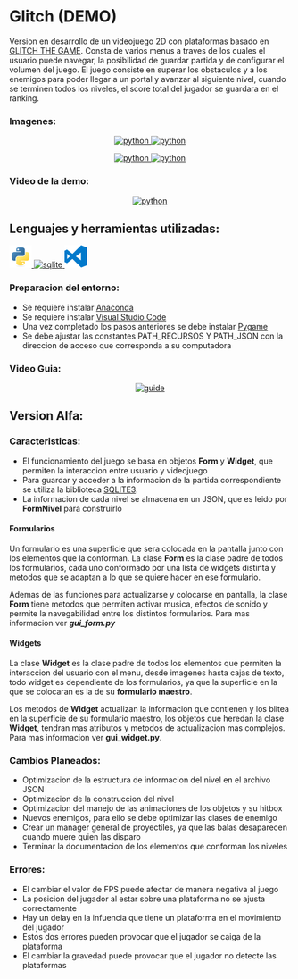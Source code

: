 <h1 align="left">Glitch (DEMO)</h1>

Version en desarrollo de un videojuego 2D con plataformas basado en [GLITCH THE GAME](http://www.glitchthegame.com). Consta de varios menus a traves de los cuales el usuario puede navegar, la posibilidad de guardar partida y de configurar el volumen del juego.
El juego consiste en superar los obstaculos y a los enemigos para poder llegar a un portal y avanzar al siguiente nivel, cuando se terminen todos los niveles, el score total del jugador se guardara en el ranking.

<h3 align="left">Imagenes:</h3>
<p align="center"> <a href="https://cdn.discordapp.com/attachments/1036152912600121356/1051553422563872919/image.png" target="_blank" rel="noreferrer"> <img src="https://cdn.discordapp.com/attachments/1036152912600121356/1051553422563872919/image.png" alt="python" width="300" height="200"/> </a><a href="https://cdn.discordapp.com/attachments/1036152912600121356/1051553837762228264/image.png" target="_blank" rel="noreferrer"> <img src="https://cdn.discordapp.com/attachments/1036152912600121356/1051553837762228264/image.png" alt="python" width="300" height="200"/> </a>
<p align="center"> <a href="https://cdn.discordapp.com/attachments/1036152912600121356/1051553944473698445/image.png" target="_blank" rel="noreferrer"> <img src="https://cdn.discordapp.com/attachments/1036152912600121356/1051553944473698445/image.png" alt="python" width="300" height="200"/> </a><a href="https://cdn.discordapp.com/attachments/1036152912600121356/1051554099969142824/image.png" target="_blank" rel="noreferrer"> <img src="https://cdn.discordapp.com/attachments/1036152912600121356/1051554099969142824/image.png" alt="python" width="300" height="200"/> </a>

<h3 align="left">Video de la demo:</h3>
<p align="center"> <a href="https://www.youtube.com/watch?v=kE6Hpu-GOVY" target="_blank" rel="noreferrer"> <img src="https://cdn.discordapp.com/attachments/1036152912600121356/1051167099122368542/main_menu.png" alt="python" width="300" height="200"/> </a>

<h2 align="left">Lenguajes y herramientas utilizadas:</h2><p align="left"> <a href="https://www.python.org" target="_blank" rel="noreferrer"> <img src="https://raw.githubusercontent.com/devicons/devicon/master/icons/python/python-original.svg" alt="python" width="40" height="40"/> </a> <a href="https://www.sqlite.org/" target="_blank" rel="noreferrer"> <img src="https://www.vectorlogo.zone/logos/sqlite/sqlite-icon.svg" alt="sqlite" width="40" height="40"/> </a> <a href="https://code.visualstudio.com/" target="_blank" rel="noreferrer"> <img src="https://github.com/caidevOficial/Logos/blob/master/Lenguajes/visual-studio-code.svg?raw=true" alt="VSCode Logo" width="40" height="40"/> </a> </p>

<h3 align="left">Preparacion del entorno:</h3>

- Se requiere instalar [Anaconda](https://www.anaconda.com)
- Se requiere instalar [Visual Studio Code](https://code.visualstudio.com)
- Una vez completado los pasos anteriores se debe instalar [Pygame](https://www.pygame.org/docs/)
- Se debe ajustar las constantes PATH_RECURSOS Y PATH_JSON con la direccion de acceso que corresponda a su computadora
<h3 align="left">Video Guia:</h3><p align="center"> <a href="https://www.youtube.com/watch?v=SRP-dqby6rA" target="_blank" rel="noreferrer"> <img src="https://cdn.discordapp.com/attachments/1036152912600121356/1051968836586451024/image.png" alt="guide" width="300" height="200"/> </a>



<h2 align="left">Version Alfa:</h2>
<h3 align="left">Caracteristicas:</h3>

- El funcionamiento del juego se basa en objetos **Form** y **Widget**, que permiten la interaccion entre usuario y videojuego
- Para guardar y acceder a la informacion de la partida correspondiente se utiliza la biblioteca [SQLITE3](https://docs.python.org/es/3/library/sqlite3.html?highlight=sqlite3#module-sqlite3).
- La informacion de cada nivel se almacena en un JSON, que es leido por **FormNivel** para construirlo


<h4 align="left">Formularios</h4>

Un formulario es una superficie que sera colocada en la pantalla junto con los elementos que la conforman. La clase **Form** es la clase padre de todos los formularios, cada uno conformado por una lista de widgets distinta y metodos que se adaptan a lo que se quiere hacer en ese formulario.

Ademas de las funciones para actualizarse y colocarse en pantalla, la clase **Form** tiene metodos que permiten activar musica, efectos de sonido y permite la navegabilidad entre los distintos formularios. Para mas informacion ver ***gui_form.py***

<h4 align="left">Widgets</h4>

La clase **Widget** es la clase padre de todos los elementos que permiten la interaccion del usuario con el menu, desde imagenes hasta cajas de texto, todo widget es dependiente de los formularios, ya que la superficie en la que se colocaran es la de su **formulario maestro**.

Los metodos de **Widget** actualizan la informacion que contienen y los blitea en la superficie de su formulario maestro, los objetos que heredan la clase **Widget**, tendran mas atributos y metodos de actualizacion mas complejos. Para mas informacion ver **gui_widget.py**.

<h3 align="left">Cambios Planeados:</h3>

- Optimizacion de la estructura de informacion del nivel en el archivo JSON
- Optimizacion de la construccion del nivel
- Optimizacion del manejo de las animaciones de los objetos y su hitbox
- Nuevos enemigos, para ello se debe optimizar las clases de enemigo
- Crear un manager general de proyectiles, ya que las balas desaparecen cuando muere quien las disparo
- Terminar la documentacion de los elementos que conforman los niveles

<h3 align="left">Errores:</h3>

- El cambiar el valor de FPS puede afectar de manera negativa al juego
- La posicion del jugador al estar sobre una plataforma no se ajusta correctamente
- Hay un delay en la infuencia que tiene un plataforma en el movimiento del jugador
- Estos dos errores pueden provocar que el jugador se caiga de la plataforma
- El cambiar la gravedad puede provocar que el jugador no detecte las plataformas













